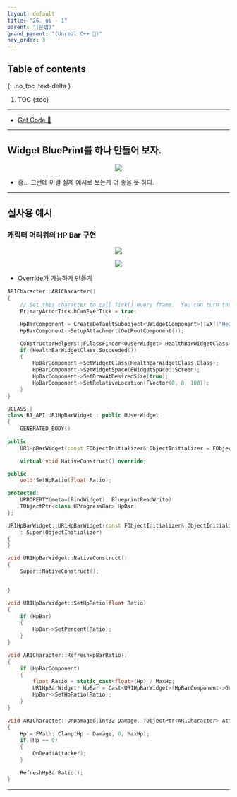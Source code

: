 ```yaml
---
layout: default
title: "26. ui - 1"
parent: "(문법)"
grand_parent: "(Unreal C++ 🚀)"
nav_order: 3
---
```


## Table of contents
{: .no_toc .text-delta }

1. TOC
{:toc}

---

* [Get Code 🌟](https://github.com/Arthur880708/UnrealEngineGrammer/tree/3)

---

## Widget BluePrint를 하나 만들어 보자.

<p align="center">
  <img src="https://taehyungs-programming-blog.github.io/blog/assets/images/unreal/grammer/ucpp0-26-1.png"/>
</p>

* 흠... 그런데 이걸 실제 예시로 보는게 더 좋을 듯 하다.

---

## 실사용 예시

### 캐릭터 머리위의 HP Bar 구현

<p align="center">
  <img src="https://taehyungs-programming-blog.github.io/blog/assets/images/unreal/grammer/ucpp0-26-2.png"/>
</p>

<p align="center">
  <img src="https://taehyungs-programming-blog.github.io/blog/assets/images/unreal/grammer/ucpp0-26-3.png"/>
</p>

* Override가 가능하게 만들기

```cpp
AR1Character::AR1Character()
{
 	// Set this character to call Tick() every frame.  You can turn this off to improve performance if you don't need it.
	PrimaryActorTick.bCanEverTick = true;

	HpBarComponent = CreateDefaultSubobject<UWidgetComponent>(TEXT("HealthBar"));
	HpBarComponent->SetupAttachment(GetRootComponent());

	ConstructorHelpers::FClassFinder<UUserWidget> HealthBarWidgetClass(TEXT("/Script/UMGEditor.WidgetBlueprint'/Game/Blueprints/UI/WBP_HpBar.WBP_HpBar_C'"));
	if (HealthBarWidgetClass.Succeeded())
	{
		HpBarComponent->SetWidgetClass(HealthBarWidgetClass.Class);
		HpBarComponent->SetWidgetSpace(EWidgetSpace::Screen);
		HpBarComponent->SetDrawAtDesiredSize(true);
		HpBarComponent->SetRelativeLocation(FVector(0, 0, 100));
	}
}
```

```cpp
UCLASS()
class R1_API UR1HpBarWidget : public UUserWidget
{
	GENERATED_BODY()
	
public:
	UR1HpBarWidget(const FObjectInitializer& ObjectInitializer = FObjectInitializer::Get());

	virtual void NativeConstruct() override;

public:
	void SetHpRatio(float Ratio);

protected:
	UPROPERTY(meta=(BindWidget), BlueprintReadWrite)
	TObjectPtr<class UProgressBar> HpBar;
};

```

```cpp
UR1HpBarWidget::UR1HpBarWidget(const FObjectInitializer& ObjectInitializer)
	: Super(ObjectInitializer)
{
}

void UR1HpBarWidget::NativeConstruct()
{
	Super::NativeConstruct();


}

void UR1HpBarWidget::SetHpRatio(float Ratio)
{
	if (HpBar)
	{
		HpBar->SetPercent(Ratio);
	}
}
```

```cpp
void AR1Character::RefreshHpBarRatio()
{
	if (HpBarComponent)
	{
		float Ratio = static_cast<float>(Hp) / MaxHp;
		UR1HpBarWidget* HpBar = Cast<UR1HpBarWidget>(HpBarComponent->GetUserWidgetObject());
		HpBar->SetHpRatio(Ratio);
	}
}
```

```cpp
void AR1Character::OnDamaged(int32 Damage, TObjectPtr<AR1Character> Attacker)
{
	Hp = FMath::Clamp(Hp - Damage, 0, MaxHp);
	if (Hp == 0)
	{
		OnDead(Attacker);
	}

	RefreshHpBarRatio();
}
```

---